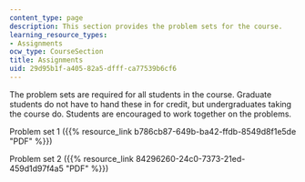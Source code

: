```yaml
---
content_type: page
description: This section provides the problem sets for the course.
learning_resource_types:
- Assignments
ocw_type: CourseSection
title: Assignments
uid: 29d95b1f-a405-82a5-dfff-ca77539b6cf6
---
```


The problem sets are required for all students in the course. Graduate students do not have to hand these in for credit, but undergraduates taking the course do. Students are encouraged to work together on the problems.

Problem set 1 ({{% resource_link b786cb87-649b-ba42-ffdb-8549d8f1e5de "PDF" %}})

Problem set 2 ({{% resource_link 84296260-24c0-7373-21ed-459d1d97f4a5 "PDF" %}})